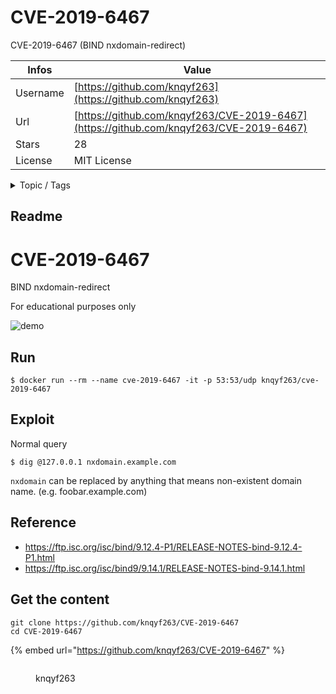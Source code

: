 # CVE-2019-6467

CVE-2019-6467 (BIND nxdomain-redirect)

| Infos    | Value                                                              |
| -------- | -------------------------------------------------------------------|
| Username | [https://github.com/knqyf263](https://github.com/knqyf263) |
| Url      | [https://github.com/knqyf263/CVE-2019-6467](https://github.com/knqyf263/CVE-2019-6467)                                               |
| Stars    | 28                                                          |
| License  | MIT License                                                        |

<details>

<summary>Topic / Tags</summary>



</details>

## Readme

# CVE-2019-6467
BIND nxdomain-redirect

For educational purposes only

![demo](imgs/cve-2019-6467.gif)

## Run

```
$ docker run --rm --name cve-2019-6467 -it -p 53:53/udp knqyf263/cve-2019-6467
```

## Exploit
Normal query

```
$ dig @127.0.0.1 nxdomain.example.com
```

`nxdomain` can be replaced by anything that means non-existent domain name. (e.g. foobar.example.com)


## Reference
- https://ftp.isc.org/isc/bind/9.12.4-P1/RELEASE-NOTES-bind-9.12.4-P1.html
- https://ftp.isc.org/isc/bind9/9.14.1/RELEASE-NOTES-bind-9.14.1.html



## Get the content

```
git clone https://github.com/knqyf263/CVE-2019-6467
cd CVE-2019-6467
```

{% embed url="https://github.com/knqyf263/CVE-2019-6467" %}

<figure><img src="https://avatars.githubusercontent.com/u/2253692?v=4" alt=""><figcaption><p>knqyf263</p></figcaption></figure>
